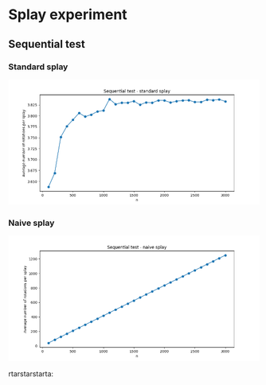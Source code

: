 # Splay experiment 

## Sequential test

### Standard splay
![Sequential std](plots/t-sequential-std.png)

### Naive splay
![Sequential std](plots/t-sequential-naive.png)


rtarstarstarta:
